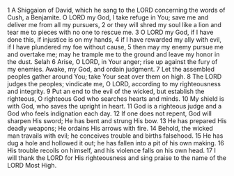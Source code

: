 1	A Shiggaion of David, which he sang to the LORD concerning the words of Cush, a Benjamite. O LORD my God, I take refuge in You; save me and deliver me from all my pursuers,
2	or they will shred my soul like a lion and tear me to pieces with no one to rescue me.
3	O LORD my God, if I have done this, if injustice is on my hands,
4	if I have rewarded my ally with evil, if I have plundered my foe without cause,
5	then may my enemy pursue me and overtake me; may he trample me to the ground and leave my honor in the dust. Selah
6	Arise, O LORD, in Your anger; rise up against the fury of my enemies. Awake, my God, and ordain judgment.
7	Let the assembled peoples gather around You; take Your seat over them on high.
8	The LORD judges the peoples; vindicate me, O LORD, according to my righteousness and integrity.
9	Put an end to the evil of the wicked, but establish the righteous, O righteous God who searches hearts and minds.
10	My shield is with God, who saves the upright in heart.
11	God is a righteous judge and a God who feels indignation each day.
12	If one does not repent, God will sharpen His sword; He has bent and strung His bow.
13	He has prepared His deadly weapons; He ordains His arrows with fire.
14	Behold, the wicked man travails with evil; he conceives trouble and births falsehood.
15	He has dug a hole and hollowed it out; he has fallen into a pit of his own making.
16	His trouble recoils on himself, and his violence falls on his own head.
17	I will thank the LORD for His righteousness and sing praise to the name of the LORD Most High.